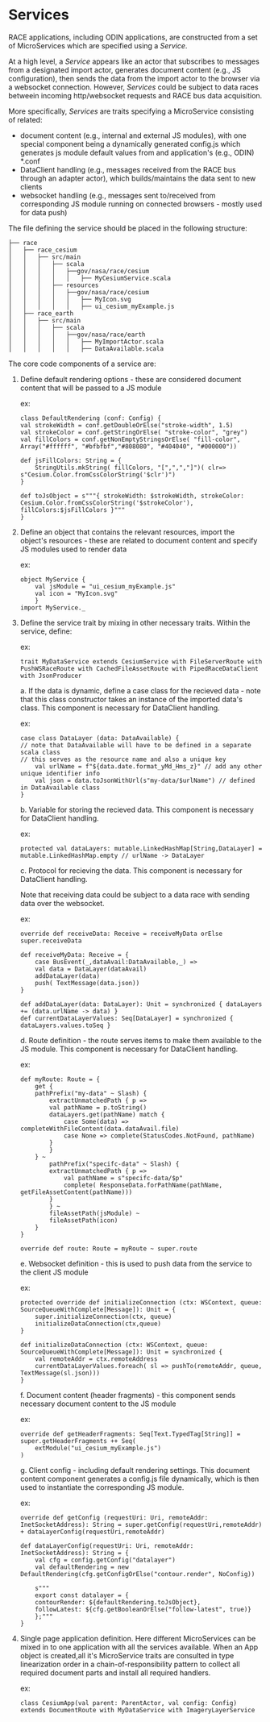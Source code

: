 # Services

RACE applications, including ODIN applications, are constructed from a set of MicroServices which are specified using a *Service*.

At a high level, a *Service* appears like an actor that subscribes to messages from a designated import actor, generates document content (e.g., JS configuration), then sends the data from the import actor to the browser via a websocket connection. However, *Services* could be subject to data races betweein incoming http/websocket requests and RACE bus data acquisition.

More specifically, *Services* are traits specifying a MicroService consisting of related:
  - document content (e.g., internal and external JS modules), with one special component being a dynamically generated config.js which generates js module default values from and application's (e.g., ODIN) *.conf
  - DataClient handling (e.g., messages received from the RACE bus through an adapter actor), which builds/maintains the data sent to new clients
  - websocket handling (e.g., messages sent to/received from corresponding JS module running on connected browsers - mostly used for data push)
 

The file defining the service should be placed in the following structure:
```
├── race
│   ├── race_cesium
│   │   ├── src/main
│   │   │   ├── scala
│   │   │   │   ├──gov/nasa/race/cesium
│   │   │   │   │   ├── MyCesiumService.scala
│   │   │   ├── resources
│   │   │   │   ├──gov/nasa/race/cesium
│   │   │   │   │   ├── MyIcon.svg
│   │   │   │   │   ├── ui_cesium_myExample.js
│   ├── race_earth
│   │   ├── src/main
│   │   │   ├── scala
│   │   │   │   ├──gov/nasa/race/earth
│   │   │   │   │   ├── MyImportActor.scala
│   │   │   │   │   ├── DataAvailable.scala
```


The core code components of a service are:

1. Define default rendering options - these are considered document content that will be passed to a JS module

    ex: 
    ```
    class DefaultRendering (conf: Config) {
    val strokeWidth = conf.getDoubleOrElse("stroke-width", 1.5)
    val strokeColor = conf.getStringOrElse( "stroke-color", "grey")
    val fillColors = conf.getNonEmptyStringsOrElse( "fill-color", Array("#ffffff", "#bfbfbf","#808080", "#404040", "#000000"))

    def jsFillColors: String = {
        StringUtils.mkString( fillColors, "[",",","]")( clr=> s"Cesium.Color.fromCssColorString('$clr')")
    }

    def toJsObject = s"""{ strokeWidth: $strokeWidth, strokeColor: Cesium.Color.fromCssColorString('$strokeColor'), fillColors:$jsFillColors }"""
    }
    ```

2. Define an object that contains the relevant resources, import the object's resources - these are related to document content and specify JS modules used to render data

    ex:
    ```
    object MyService {
        val jsModule = "ui_cesium_myExample.js"
        val icon = "MyIcon.svg"
        }
    import MyService._
    ```

3. Define the service trait by mixing in other necessary traits. Within the service, define:
    
    ex:
    ```
    trait MyDataService extends CesiumService with FileServerRoute with PushWSRaceRoute with CachedFileAssetRoute with PipedRaceDataClient with JsonProducer
    ```
    a. If the data is dynamic, define a case class for the recieved data - note that this class constructor takes an instance of the imported data's class. This component is necessary for DataClient handling.

    ex: 

    ```
    case class DataLayer (data: DataAvailable) { 
    // note that DataAvailable will have to be defined in a separate scala class
    // this serves as the resource name and also a unique key 
        val urlName = f"${data.date.format_yMd_Hms_z}" // add any other unique identifier info
        val json = data.toJsonWithUrl(s"my-data/$urlName") // defined in DataAvailable class
    }
    ```
    
    b. Variable for storing the recieved data. This component is necessary for DataClient handling.

    ex: 

    ```
    protected val dataLayers: mutable.LinkedHashMap[String,DataLayer] = mutable.LinkedHashMap.empty // urlName -> DataLayer

    ```

    c. Protocol for recieving the data. This component is necessary for DataClient handling.

    Note that receiving data could be subject to a data race with sending data over the websocket.

    ex:

    ```
    override def receiveData: Receive = receiveMyData orElse super.receiveData

    def receiveMyData: Receive = {
        case BusEvent(_,dataAvail:DataAvailable,_) =>
        val data = DataLayer(dataAvail)
        addDataLayer(data)
        push( TextMessage(data.json))
    }

    def addDataLayer(data: DataLayer): Unit = synchronized { dataLayers += (data.urlName -> data) }
    def currentDataLayerValues: Seq[DataLayer] = synchronized { dataLayers.values.toSeq }

    ```

    d. Route definition - the route serves items to make them available to the JS module. This component is necessary for DataClient handling.

    ex:

    ```
    def myRoute: Route = {
        get {
        pathPrefix("my-data" ~ Slash) {
            extractUnmatchedPath { p =>
            val pathName = p.toString()
            dataLayers.get(pathName) match {
                case Some(data) => completeWithFileContent(data.dataAvail.file) 
                case None => complete(StatusCodes.NotFound, pathName)
            }
            }
        } ~
            pathPrefix("specifc-data" ~ Slash) { 
            extractUnmatchedPath { p =>
                val pathName = s"specifc-data/$p"
                complete( ResponseData.forPathName(pathName, getFileAssetContent(pathName)))
            }
            } ~
            fileAssetPath(jsModule) ~
            fileAssetPath(icon)
        }
    }

    override def route: Route = myRoute ~ super.route
    ```

    e. Websocket definition - this is used to push data from the service to the client JS module

    ex:
    ```
    protected override def initializeConnection (ctx: WSContext, queue: SourceQueueWithComplete[Message]): Unit = {
        super.initializeConnection(ctx, queue)
        initializeDataConnection(ctx,queue)
    }

    def initializeDataConnection (ctx: WSContext, queue: SourceQueueWithComplete[Message]): Unit = synchronized {
        val remoteAddr = ctx.remoteAddress
        currentDataLayerValues.foreach( sl => pushTo(remoteAddr, queue, TextMessage(sl.json)))
    }

    ```
    f. Document content (header fragments) - this component sends necessary document content to the JS module

    ex:

    ```
    override def getHeaderFragments: Seq[Text.TypedTag[String]] = super.getHeaderFragments ++ Seq(
        extModule("ui_cesium_myExample.js")
    )
    ```

    g. Client config - including default rendering settings. This document content component generates a config.js file dynamically, which is then used to instantiate the corresponding JS module.

    ex:
    ```
    override def getConfig (requestUri: Uri, remoteAddr: InetSocketAddress): String = super.getConfig(requestUri,remoteAddr) + dataLayerConfig(requestUri,remoteAddr)

    def dataLayerConfig(requestUri: Uri, remoteAddr: InetSocketAddress): String = {
        val cfg = config.getConfig("datalayer")
        val defaultRendering = new DefaultRendering(cfg.getConfigOrElse("contour.render", NoConfig))

        s"""
        export const datalayer = {
        contourRender: ${defaultRendering.toJsObject},
        followLatest: ${cfg.getBooleanOrElse("follow-latest", true)}
        };"""
    }
    ```

4. Single page application definition. Here different MicroServices can be mixed in to one application with all the services available. When an App object is created,all it's MicroService traits are consulted in type linearization order in a chain-of-responsibility pattern to collect all required document parts and install all required handlers. 

    ex:
    ```
    class CesiumApp(val parent: ParentActor, val config: Config) extends DocumentRoute with MyDataService with ImageryLayerService
    ```


